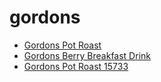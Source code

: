 # gordons

 * [Gordons Pot Roast](../../index/g/gordons-pot-roast-15733.json)
 * [Gordons Berry Breakfast Drink](../../index/g/gordons-berry-breakfast-drink.json)
 * [Gordons Pot Roast 15733](../../index/g/gordons-pot-roast-15733.json)
